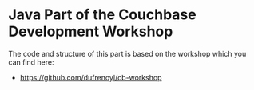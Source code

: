 # Java Part of the Couchbase Development Workshop

The code and structure of this part is based on the workshop which you can find here:

* https://github.com/dufrenoyl/cb-workshop
